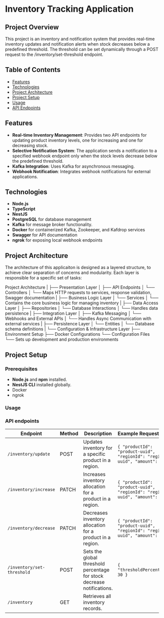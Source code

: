 # Inventory Tracking Application

## Project Overview

This project is an inventory and notification system that provides real-time inventory updates and notification alerts when stock decreases below a predefined threshold. The threshold can be set dynamically through a POST request to the /inventory/set-threshold endpoint.

## Table of Contents

- [Features](#features)
- [Technologies](#technologies)
- [Project Architecture](#project-architecture)
- [Project Setup](#setup-instructions)
- [Usage](#usage)
- [API Endpoints](#api-endpoints)

## Features
- **Real-time Inventory Management**: Provides two API endpoints for updating product inventory levels, one for increasing and one for decreasing stock.
- **Selective Notification System**: The application sends a notification to a specified webhook endpoint only when the stock levels decrease below the predefined threshold.
- **Kafka Integration**: Uses Kafka for asynchronous messaging.
- **Webhook Notification**: Integrates webhook notifications for external applications.

## Technologies

- **Node.js**
- **TypeScript**
- **NestJS**
- **PostgreSQL** for database management
- **Kafka** for message broker functionality.
- **Docker** for containerized Kafka, Zookeeper, and Kafdrop services
- **Swagger** for API documentation
- **ngrok** for exposing local webhook endpoints

## Project Architecture

The architecture of this applicaiton is designed as a layered structure, to achieve clear separation of concerns and modularity. 
Each layer is responsible for a specific set of tasks:

Project Architecture
|
├── Presentation Layer
│   ├── API Endpoints
│   └── Controllers
│       └── Maps HTTP requests to services, response validation, Swagger documentation
|
├── Business Logic Layer
│   └── Services
│       └── Contains the core business logic for managing inventory
|
├── Data Access Layer
│   ├── Repositories
│   └── Database Interactions
│       └── Handles data persistence
|
├── Integration Layer
│   ├── Kafka Messaging
│   └── Webhooks and External APIs
│       └── Handles Async Communication with external services
|
├── Persistence Layer
│   └── Entities
│       └── Database schema definitions
|
└── Configuration & Infrastructure Layer
    ├── Environment Setup
    ├── Docker Configurations
    └── Configuration Files
        └── Sets up development and production environments


## Project Setup

### Prerequisites

- **Node.js** and **npm** installed.
- **NestJS CLI** installed globally.
- Docker
- ngrok 

### Usage

### API endpoints

| Endpoint                    | Method | Description                                                            | Example Request Body                                                           |
|-----------------------------|--------|------------------------------------------------------------------------|--------------------------------------------------------------------------------|
| `/inventory/update`         | POST   | Updates inventory for a specific product in a region.                  | `{ "productId": "product-uuid", "regionId": "region-uuid", "amount": 100 }`    |
| `/inventory/increase`       | PATCH  | Increases inventory allocation for a product in a region.              | `{ "productId": "product-uuid", "regionId": "region-uuid", "amount": 20 }`     |
| `/inventory/decrease`       | PATCH  | Decreases inventory allocation for a product in a region.              | `{ "productId": "product-uuid", "regionId": "region-uuid", "amount": 10 }`     |
| `/inventory/set-threshold`  | POST   | Sets the global threshold percentage for stock decrease notifications. | `{ "thresholdPercentage": 30 }`                                                |
| `/inventory`                | GET    | Retrieves all inventory records.                                       |                                                                                |

